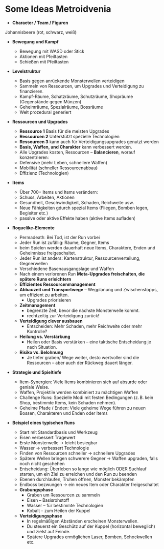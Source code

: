 # Some Ideas Metroidvenia
- **Character / Team / Figuren**


Johannisbeere (rot, schwarz, weiß)
- **Bewegung und Kampf**
    - Bewegung mit WASD oder Stick
    - Aktionen mit Pfeiltasten
    - Schießen mit Pfeiltasten
- **Levelstruktur**
    - Basis gegen anrückende Monsterwellen verteidigen
    - Sammeln von Ressourcen, um Upgrades und Verteidigung zu finanzieren.
    - Kampf-Räume, Schatzräume, Schutzräume, Shopräume (Gegenstände gegen Münzen)
    - Geheimräume, Spezialräume, Bossräume
    - Welt prozedural generiert
- **Ressourcen und Upgrades**
    - **Ressource 1** Basis für die meisten Upgrades
    - **Ressourcen 2** Unterstützt spezielle Technologien
    - **Ressourcen 3** kann auch für Verteidigungsupgrades genutzt werden
    - **Basis, Waffen, und Charakter** kann verbessert werden.
    - Alle Upgrades kosten, Ressourcen – **Balancieren**, worauf konzentrieren:
    - Defensive (mehr Leben, schnellere Waffen)
    - Mobilität (schneller Ressourcenabbau)
    - Effizienz (Technologien)
- **Items**
    - Über 700+ Items und Items verändern:
    - Schuss, Arbeiten, Aktionen
    - Gesundheit, Geschwindigkeit, Schaden, Reichweite usw.
    - Neue Fähigkeiten gdurch spezial Items (Fliegen, Bomben legen, Begleiter etc.)
    - passive oder aktive Effekte haben (aktive Items aufladen)
- **Roguelike-Elemente**
    - Permadeath: Bei Tod, ist der Run vorbei
    - Jeder Run ist zufällig: Räume, Gegner, Items
    - beim Spielen werden dauerhaft neue Items, Charaktere, Enden und Geheimnisse freigeschaltet.
    - Jeder Run ist anders: Kartenstruktur, Ressourcenverteilung, Gegnerwellen
    - Verschiedene Basenausgangslage und Waffen
    - Nach einem verlorenen Run **Meta-Upgrades freischalten, die spätere Runs erleichtern**
    - **Effizientes Ressourcenmanagement**
    - **Abbauzeit und Transportwege** – Wegplanung und Zwischenstopps, um effizient zu arbeiten.
        - Upgrades priorisieren
    - **Zeitmanagement**
        - begrenzte Zeit, bevor die nächste Monsterwelle kommt.
        - rechtzeitig zur Verteidigung zurück!
    - **Verteidigung clever ausbauen**
        - Entscheiden: Mehr Schaden, mehr Reichweite oder mehr Kontrolle?
    - **Heilung vs. Verstärkung**
        - Heilen oder Basis verstärken – eine taktische Entscheidung je nach Situation.
    - **Risiko vs. Belohnung**
        - Je tiefer graben/ Wege weiter, desto wertvoller sind die Ressourcen – aber auch der Rückweg dauert länger.

- **Strategie und Spieltiefe**
    - Item-Synergien: Viele Items kombinieren sich auf absurde oder geniale Weise.
    - Waffen, Projektile werden kombiniert zu mächtigen Waffen
    - Challenge Runs: Spezielle Modi mit festen Bedingungen (z. B. kein Shop, bestimmte Items, kein Schaden nehmen).
    - Geheime Pfade / Enden: Viele geheime Wege führen zu neuen Bossen, Charakteren und Enden oder Items

- **Beispiel eines typischen Runs**
    - Start mit Standardbasis und Werkzeug
    - Eisen verbessert Tragewert
    - Erste Monsterwelle → leicht besiegbar
    - Wasser → verbessert Technologie
    - Finden von Ressourcen schneller → schnellere Upgrades
    - Spätere Wellen bringen schwerere Gegner → Waffen upgraden, falls noch nicht geschehen
    - Entscheidung: Überleben so lange wie möglich ODER Suchlauf starten, um ein Ziel zu erreichen und den Run zu beenden
    - Ebenen durchlaufen, Truhen öffnen, Monster bekämpfen
    - Endboss bezwungen → ein neues Item oder Charakter freigeschaltet
    - **Grabungsphase**
        - Graben um Ressourcen zu sammeln
        - Eisen – Basisrohstoff
        - Wasser – für bestimmte Technologien
        - Kobalt – zum Heilen der Kuppel
    - **Verteidigungsphase**
        - In regelmäßigen Abständen erscheinen Monsterwellen.
        - Du steuerst ein Geschütz auf der Kuppel (horizontal beweglich) und zielst auf Feinde.
        - Spätere Upgrades ermöglichen Laser, Bomben, Schockwellen etc.

